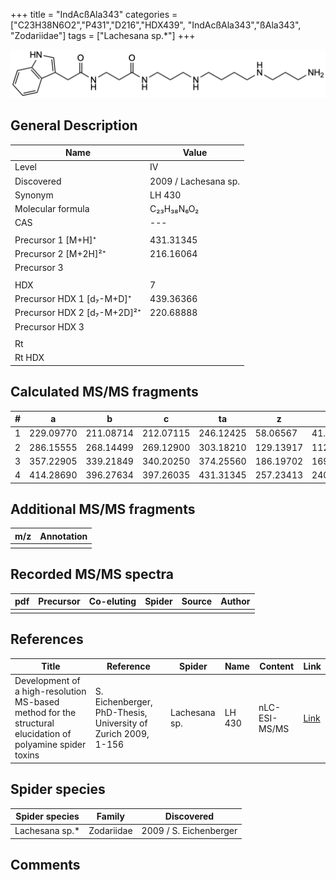 +++
title = "IndAcßAla343"
categories = ["C23H38N6O2","P431","D216","HDX439",
"IndAcßAla343","ßAla343",
"Zodariidae"]
tags = ["Lachesana sp.*"]
+++

![](/img/IndAcbAla343.png)

## General Description

| Name                        | Value                |
|-----------------------------|----------------------|
| Level                       | IV                   |
| Discovered                  | 2009 / Lachesana sp. |
| Synonym                     | LH 430               |
| Molecular formula           | C₂₃H₃₈N₆O₂           |
| CAS                         | ---                  |
|                             |                      |
| Precursor 1 [M+H]⁺          | 431.31345            |
| Precursor 2 [M+2H]²⁺        | 216.16064            |
| Precursor 3                 |                      |
|                             |                      |
| HDX                         | 7                    |
| Precursor HDX 1 [d₇-M+D]⁺   | 439.36366            |
| Precursor HDX 2 [d₇-M+2D]²⁺ | 220.68888            |
| Precursor HDX 3             |                      |
|                             |                      |
| Rt                          |                      |
| Rt HDX                      |                      |

## Calculated MS/MS fragments

| # | a         | b         | c         | ta        | z         | y         | tz        |
|---|-----------|-----------|-----------|-----------|-----------|-----------|-----------|
| 1 | 229.09770 | 211.08714 | 212.07115 | 246.12425 | 58.06567  | 41.03912  | 75.09222  |
| 2 | 286.15555 | 268.14499 | 269.12900 | 303.18210 | 129.13917 | 112.11262 | 146.16572 |
| 3 | 357.22905 | 339.21849 | 340.20250 | 374.25560 | 186.19702 | 169.17047 | 203.22357 |
| 4 | 414.28690 | 396.27634 | 397.26035 | 431.31345 | 257.23413 | 240.20758 | 274.26068 |

## Additional MS/MS fragments

| m/z       | Annotation |
|-----------|------------|
|           |            |

## Recorded MS/MS spectra

| pdf | Precursor | Co-eluting | Spider | Source | Author |
|-----|-----------|------------|--------|--------|--------|
|     |           |            |        |        |        |

## References

| Title     | Reference   | Spider    | Name   | Content  | Link |
|-----------|-------------|-----------|--------|----------|-----|
| Development of a high-resolution MS-based method for the structural elucidation of polyamine spider toxins| S. Eichenberger, PhD-Thesis, University of Zurich 2009, 1-156 | Lachesana sp. | LH 430 | nLC-ESI-MS/MS | [Link](https://www.zora.uzh.ch/id/eprint/12787/1/Eichenberger.pdf) | 
## Spider species

| Spider species | Family     | Discovered             |
|----------------|------------|------------------------|
| Lachesana sp.* | Zodariidae | 2009 / S. Eichenberger |

## Comments
